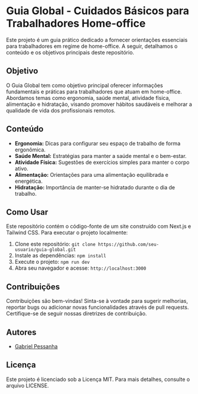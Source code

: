 # Guia Global - Cuidados Básicos para Trabalhadores Home-office

Este projeto é um guia prático dedicado a fornecer orientações essenciais para trabalhadores em regime de home-office. A seguir, detalhamos o conteúdo e os objetivos principais deste repositório.

## Objetivo

O Guia Global tem como objetivo principal oferecer informações fundamentais e práticas para trabalhadores que atuam em home-office. Abordamos temas como ergonomia, saúde mental, atividade física, alimentação e hidratação, visando promover hábitos saudáveis e melhorar a qualidade de vida dos profissionais remotos.

## Conteúdo

- **Ergonomia:** Dicas para configurar seu espaço de trabalho de forma ergonômica.
- **Saúde Mental:** Estratégias para manter a saúde mental e o bem-estar.
- **Atividade Física:** Sugestões de exercícios simples para manter o corpo ativo.
- **Alimentação:** Orientações para uma alimentação equilibrada e energética.
- **Hidratação:** Importância de manter-se hidratado durante o dia de trabalho.

## Como Usar

Este repositório contém o código-fonte de um site construído com Next.js e Tailwind CSS. Para executar o projeto localmente:

1. Clone este repositório: `git clone https://github.com/seu-usuario/guia-global.git`
2. Instale as dependências: `npm install`
3. Execute o projeto: `npm run dev`
4. Abra seu navegador e acesse: `http://localhost:3000`

## Contribuições

Contribuições são bem-vindas! Sinta-se à vontade para sugerir melhorias, reportar bugs ou adicionar novas funcionalidades através de pull requests. Certifique-se de seguir nossas diretrizes de contribuição.

## Autores

- [Gabriel Pessanha](https://github.com/gabrielspessanha)

## Licença

Este projeto é licenciado sob a Licença MIT. Para mais detalhes, consulte o arquivo LICENSE.
